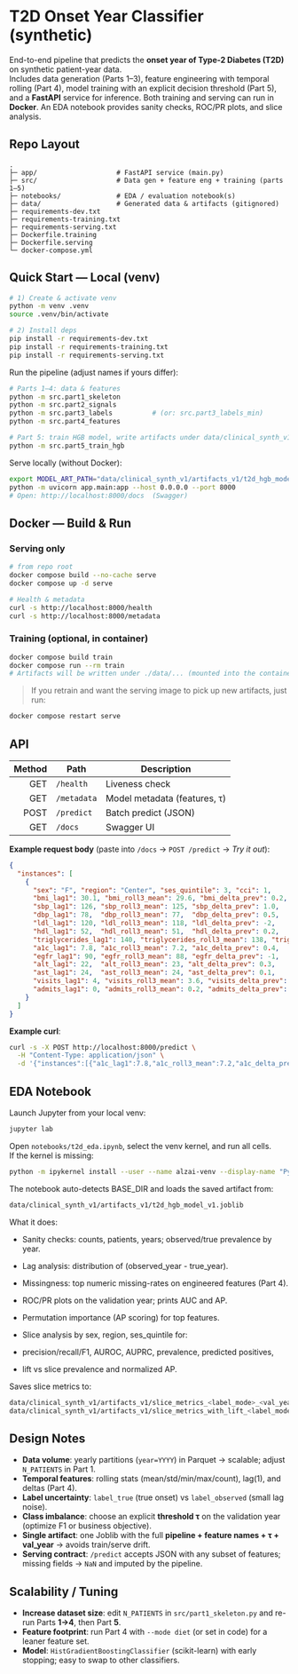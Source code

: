 # T2D Onset Year Classifier (synthetic)

End-to-end pipeline that predicts the **onset year of Type-2 Diabetes (T2D)** on synthetic patient-year data.  
Includes data generation (Parts 1–3), feature engineering with temporal rolling (Part 4), model training with an explicit decision threshold (Part 5), and a **FastAPI** service for inference. Both training and serving can run in **Docker**. An EDA notebook provides sanity checks, ROC/PR plots, and slice analysis.

## Repo Layout

```
.
├─ app/                    # FastAPI service (main.py)
├─ src/                    # Data gen + feature eng + training (parts 1–5)
├─ notebooks/              # EDA / evaluation notebook(s)
├─ data/                   # Generated data & artifacts (gitignored)
├─ requirements-dev.txt
├─ requirements-training.txt
├─ requirements-serving.txt
├─ Dockerfile.training
├─ Dockerfile.serving
└─ docker-compose.yml
```

## Quick Start — Local (venv)

```bash
# 1) Create & activate venv
python -m venv .venv
source .venv/bin/activate

# 2) Install deps
pip install -r requirements-dev.txt
pip install -r requirements-training.txt
pip install -r requirements-serving.txt
```

Run the pipeline (adjust names if yours differ):

```bash
# Parts 1–4: data & features
python -m src.part1_skeleton
python -m src.part2_signals
python -m src.part3_labels          # (or: src.part3_labels_min)
python -m src.part4_features

# Part 5: train HGB model, write artifacts under data/clinical_synth_v1/artifacts_v1/
python -m src.part5_train_hgb
```

Serve locally (without Docker):

```bash
export MODEL_ART_PATH="data/clinical_synth_v1/artifacts_v1/t2d_hgb_model_v1.joblib"
python -m uvicorn app.main:app --host 0.0.0.0 --port 8000
# Open: http://localhost:8000/docs  (Swagger)
```

## Docker — Build & Run

### Serving only
```bash
# from repo root
docker compose build --no-cache serve
docker compose up -d serve

# Health & metadata
curl -s http://localhost:8000/health
curl -s http://localhost:8000/metadata
```

### Training (optional, in container)
```bash
docker compose build train
docker compose run --rm train
# Artifacts will be written under ./data/... (mounted into the container)
```

> If you retrain and want the serving image to pick up new artifacts, just run:
```bash
docker compose restart serve
```

## API

| Method | Path        | Description                  |
|-------:|-------------|------------------------------|
| GET    | `/health`   | Liveness check               |
| GET    | `/metadata` | Model metadata (features, τ) |
| POST   | `/predict`  | Batch predict (JSON)         |
| GET    | `/docs`     | Swagger UI                   |

**Example request body** (paste into `/docs` → `POST /predict` → *Try it out*):
```json
{
  "instances": [
    {
      "sex": "F", "region": "Center", "ses_quintile": 3, "cci": 1,
      "bmi_lag1": 30.1, "bmi_roll3_mean": 29.6, "bmi_delta_prev": 0.2,
      "sbp_lag1": 126, "sbp_roll3_mean": 125, "sbp_delta_prev": 1.0,
      "dbp_lag1": 78,  "dbp_roll3_mean": 77,  "dbp_delta_prev": 0.5,
      "ldl_lag1": 120, "ldl_roll3_mean": 118, "ldl_delta_prev": -2,
      "hdl_lag1": 52,  "hdl_roll3_mean": 51,  "hdl_delta_prev": 0.2,
      "triglycerides_lag1": 140, "triglycerides_roll3_mean": 138, "triglycerides_delta_prev": 3,
      "a1c_lag1": 7.8, "a1c_roll3_mean": 7.2, "a1c_delta_prev": 0.4,
      "egfr_lag1": 90, "egfr_roll3_mean": 88, "egfr_delta_prev": -1,
      "alt_lag1": 22,  "alt_roll3_mean": 23, "alt_delta_prev": 0.3,
      "ast_lag1": 24,  "ast_roll3_mean": 24, "ast_delta_prev": 0.1,
      "visits_lag1": 4, "visits_roll3_mean": 3.6, "visits_delta_prev": 1,
      "admits_lag1": 0, "admits_roll3_mean": 0.2, "admits_delta_prev": 0
    }
  ]
}
```

**Example curl**:
```bash
curl -s -X POST http://localhost:8000/predict \
  -H "Content-Type: application/json" \
  -d '{"instances":[{"a1c_lag1":7.8,"a1c_roll3_mean":7.2,"a1c_delta_prev":0.4,"bmi_lag1":30.1,"bmi_roll3_mean":29.6,"bmi_delta_prev":0.2,"visits_lag1":4,"visits_roll3_mean":3.6,"visits_delta_prev":1}]}' | jq
```

## EDA Notebook

Launch Jupyter from your local venv:
```bash
jupyter lab
```

Open `notebooks/t2d_eda.ipynb`, select the venv kernel, and run all cells.  
If the kernel is missing:
```bash
python -m ipykernel install --user --name alzai-venv --display-name "Python (alzai venv)"
```
The notebook auto-detects BASE_DIR and loads the saved artifact from:

```bash
data/clinical_synth_v1/artifacts_v1/t2d_hgb_model_v1.joblib
```

What it does:

* Sanity checks: counts, patients, years; observed/true prevalence by year.

* Lag analysis: distribution of (observed_year - true_year).

* Missingness: top numeric missing-rates on engineered features (Part 4).

* ROC/PR plots on the validation year; prints AUC and AP.

* Permutation importance (AP scoring) for top features.

* Slice analysis by sex, region, ses_quintile for:

* precision/recall/F1, AUROC, AUPRC, prevalence, predicted positives,

* lift vs slice prevalence and normalized AP.

Saves slice metrics to:
```bash
data/clinical_synth_v1/artifacts_v1/slice_metrics_<label_mode>_<val_year>.csv
data/clinical_synth_v1/artifacts_v1/slice_metrics_with_lift_<label_mode>_<val_year>.csv
```

## Design Notes

- **Data volume**: yearly partitions (`year=YYYY`) in Parquet → scalable; adjust `N_PATIENTS` in Part 1.
- **Temporal features**: rolling stats (mean/std/min/max/count), lag(1), and deltas (Part 4).
- **Label uncertainty**: `label_true` (true onset) vs `label_observed` (small lag noise).
- **Class imbalance**: choose an explicit **threshold τ** on the validation year (optimize F1 or business objective).
- **Single artifact**: one Joblib with the full **pipeline + feature names + τ + val_year** → avoids train/serve drift.
- **Serving contract**: `/predict` accepts JSON with any subset of features; missing fields → `NaN` and imputed by the pipeline.

## Scalability / Tuning

- **Increase dataset size**: edit `N_PATIENTS` in `src/part1_skeleton.py` and re-run Parts **1→4**, then Part **5**.
- **Feature footprint**: run Part 4 with `--mode diet` (or set in code) for a leaner feature set.
- **Model**: `HistGradientBoostingClassifier` (scikit-learn) with early stopping; easy to swap to other classifiers.

